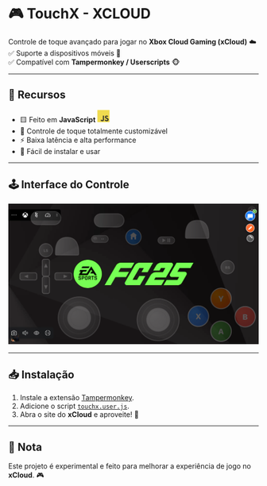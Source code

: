 # 🎮 TouchX - XCLOUD

Controle de toque avançado para jogar no **Xbox Cloud Gaming (xCloud)** ☁️  
✅ Suporte a dispositivos móveis 📱  
✅ Compatível com **Tampermonkey / Userscripts** 🐵  

---

## 🚀 Recursos
- 🟨 Feito em **JavaScript** <img src="https://raw.githubusercontent.com/devicons/devicon/master/icons/javascript/javascript-original.svg" alt="JavaScript Logo" width="25"/>
- 🎯 Controle de toque totalmente customizável  
- ⚡ Baixa latência e alta performance  
- 🔧 Fácil de instalar e usar  

---

## 🕹️ Interface do Controle
<p align="center">
  <img src="./IMG_9720.png" alt="Interface TouchX" width="700"/>
</p>

---

## 📥 Instalação
1. Instale a extensão [Tampermonkey](https://www.tampermonkey.net/).  
2. Adicione o script [`touchx.user.js`](./touchx.user.js).  
3. Abra o site do **xCloud** e aproveite! 🚀  

---

## 📌 Nota
Este projeto é experimental e feito para melhorar a experiência de jogo no **xCloud**. 🎮  